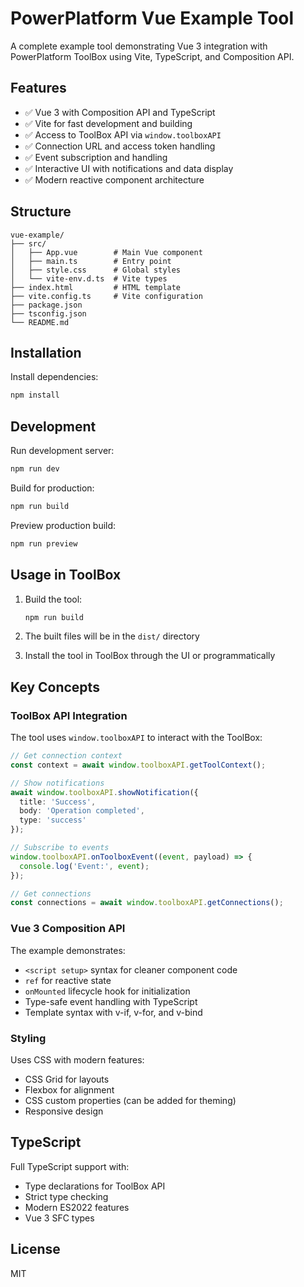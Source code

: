 # PowerPlatform Vue Example Tool

A complete example tool demonstrating Vue 3 integration with PowerPlatform ToolBox using Vite, TypeScript, and Composition API.

## Features

- ✅ Vue 3 with Composition API and TypeScript
- ✅ Vite for fast development and building
- ✅ Access to ToolBox API via `window.toolboxAPI`
- ✅ Connection URL and access token handling
- ✅ Event subscription and handling
- ✅ Interactive UI with notifications and data display
- ✅ Modern reactive component architecture

## Structure

```
vue-example/
├── src/
│   ├── App.vue        # Main Vue component
│   ├── main.ts        # Entry point
│   ├── style.css      # Global styles
│   └── vite-env.d.ts  # Vite types
├── index.html         # HTML template
├── vite.config.ts     # Vite configuration
├── package.json
├── tsconfig.json
└── README.md
```

## Installation

Install dependencies:

```bash
npm install
```

## Development

Run development server:

```bash
npm run dev
```

Build for production:

```bash
npm run build
```

Preview production build:

```bash
npm run preview
```

## Usage in ToolBox

1. Build the tool:
   ```bash
   npm run build
   ```

2. The built files will be in the `dist/` directory

3. Install the tool in ToolBox through the UI or programmatically

## Key Concepts

### ToolBox API Integration

The tool uses `window.toolboxAPI` to interact with the ToolBox:

```typescript
// Get connection context
const context = await window.toolboxAPI.getToolContext();

// Show notifications
await window.toolboxAPI.showNotification({
  title: 'Success',
  body: 'Operation completed',
  type: 'success'
});

// Subscribe to events
window.toolboxAPI.onToolboxEvent((event, payload) => {
  console.log('Event:', event);
});

// Get connections
const connections = await window.toolboxAPI.getConnections();
```

### Vue 3 Composition API

The example demonstrates:

- `<script setup>` syntax for cleaner component code
- `ref` for reactive state
- `onMounted` lifecycle hook for initialization
- Type-safe event handling with TypeScript
- Template syntax with v-if, v-for, and v-bind

### Styling

Uses CSS with modern features:

- CSS Grid for layouts
- Flexbox for alignment
- CSS custom properties (can be added for theming)
- Responsive design

## TypeScript

Full TypeScript support with:

- Type declarations for ToolBox API
- Strict type checking
- Modern ES2022 features
- Vue 3 SFC types

## License

MIT

